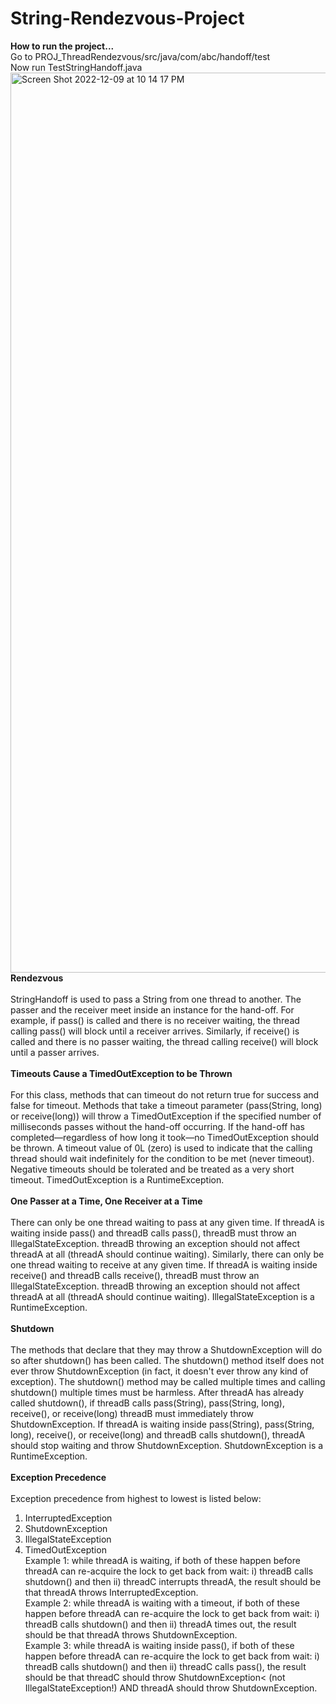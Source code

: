 # String-Rendezvous-Project
**How to run the project...**
<br>Go to PROJ_ThreadRendezvous/src/java/com/abc/handoff/test
<br>Now run TestStringHandoff.java
<br><img width="1440" alt="Screen Shot 2022-12-09 at 10 14 17 PM" src="https://user-images.githubusercontent.com/6142997/206828411-b5153bbf-cf05-4620-ad2a-88a3452ed09e.png">
<br>**Rendezvous**<br><br>
StringHandoff is used to pass a String from one thread to another. The passer and the receiver meet inside an instance for the hand-off. For example, if pass() is called and there is no receiver waiting, the thread calling pass() will block until a receiver arrives. Similarly, if receive() is called and there is no passer waiting, the thread calling receive() will block until a passer arrives.
<br><br>**Timeouts Cause a TimedOutException to be Thrown**<br><br>
For this class, methods that can timeout do not return true for success and false for timeout. Methods that take a timeout parameter (pass(String, long) or receive(long)) will throw a TimedOutException if the specified number of milliseconds passes without the hand-off occurring.
If the hand-off has completed—regardless of how long it took—no TimedOutException should be thrown.
A timeout value of 0L (zero) is used to indicate that the calling thread should wait indefinitely for the condition to be met (never timeout).
Negative timeouts should be tolerated and be treated as a very short timeout. TimedOutException is a RuntimeException.
<br><br>**One Passer at a Time, One Receiver at a Time**<br><br>
There can only be one thread waiting to pass at any given time. If threadA is waiting inside pass() and threadB calls pass(), threadB must throw an IllegalStateException. threadB throwing an exception should not affect threadA at all (threadA should continue waiting).
Similarly, there can only be one thread waiting to receive at any given time. If threadA is waiting inside receive() and threadB calls receive(), threadB must throw an IllegalStateException. threadB throwing an exception should not affect threadA at all
(threadA should continue waiting). IllegalStateException is a RuntimeException.
<br><br>**Shutdown**<br><br>
The methods that declare that they may throw a ShutdownException will do so after shutdown() has been called. The shutdown() method itself does not ever throw ShutdownException (in fact, it doesn't ever throw any kind of exception). The shutdown() method may be called multiple times and calling shutdown() multiple times must be harmless.
After threadA has already called shutdown(), if threadB calls pass(String), pass(String, long), receive(), or receive(long) threadB must immediately throw ShutdownException.
If threadA is waiting inside pass(String), pass(String, long), receive(), or receive(long) and threadB calls shutdown(), threadA should stop waiting and throw ShutdownException.
ShutdownException is a RuntimeException.
<br><br>**Exception Precedence**<br><br>
Exception precedence from highest to lowest is listed below:
1. InterruptedException<br>
2. ShutdownException<br>
3. IllegalStateException<br>
4. TimedOutException
<br>Example 1: while threadA is waiting, if both of these happen before threadA can re-acquire the lock to get back from wait: i) threadB calls shutdown() and then ii) threadC interrupts threadA, the result should be that threadA throws InterruptedException.
<br>Example 2: while threadA is waiting with a timeout, if both of these happen before threadA can re-acquire the lock to get back from wait: i) threadB calls shutdown() and then ii) threadA times out, the result should be that threadA throws ShutdownException.
<br>Example 3: while threadA is waiting inside pass(), if both of these happen before threadA can re-acquire the lock to get back from wait: i) threadB calls shutdown() and then ii) threadC calls pass(), the result should be that threadC should throw ShutdownException< (not IllegalStateException!) AND threadA should throw ShutdownException.
